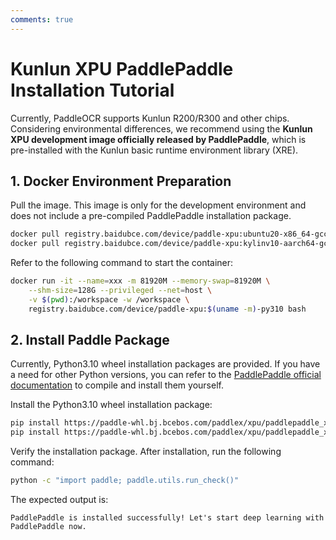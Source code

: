 ```yaml
---
comments: true
---
```


# Kunlun XPU PaddlePaddle Installation Tutorial

Currently, PaddleOCR supports Kunlun R200/R300 and other chips. Considering environmental differences, we recommend using the <b>Kunlun XPU development image officially released by PaddlePaddle</b>, which is pre-installed with the Kunlun basic runtime environment library (XRE).

## 1. Docker Environment Preparation
Pull the image. This image is only for the development environment and does not include a pre-compiled PaddlePaddle installation package.

```bash
docker pull registry.baidubce.com/device/paddle-xpu:ubuntu20-x86_64-gcc84-py310 # For X86 architecture
docker pull registry.baidubce.com/device/paddle-xpu:kylinv10-aarch64-gcc82-py310 # For ARM architecture
```
Refer to the following command to start the container:

```bash
docker run -it --name=xxx -m 81920M --memory-swap=81920M \
    --shm-size=128G --privileged --net=host \
    -v $(pwd):/workspace -w /workspace \
    registry.baidubce.com/device/paddle-xpu:$(uname -m)-py310 bash
```

## 2. Install Paddle Package
Currently, Python3.10 wheel installation packages are provided. If you have a need for other Python versions, you can refer to the [PaddlePaddle official documentation](https://www.paddlepaddle.org.cn/en/install/quick) to compile and install them yourself.

Install the Python3.10 wheel installation package:

```bash
pip install https://paddle-whl.bj.bcebos.com/paddlex/xpu/paddlepaddle_xpu-2.6.1-cp310-cp310-linux_x86_64.whl # For X86 architecture
pip install https://paddle-whl.bj.bcebos.com/paddlex/xpu/paddlepaddle_xpu-2.6.1-cp310-cp310-linux_aarch64.whl # For ARM architecture
```

Verify the installation package. After installation, run the following command:

```bash
python -c "import paddle; paddle.utils.run_check()"
```

The expected output is:

```
PaddlePaddle is installed successfully! Let's start deep learning with PaddlePaddle now.
```
